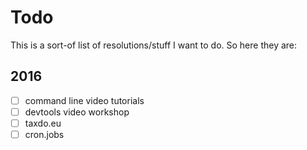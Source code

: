 # Todo

This is a sort-of list of resolutions/stuff I want to do. So here they are:

## 2016

- [ ] command line video tutorials
- [ ] devtools video workshop
- [ ] taxdo.eu
- [ ] cron.jobs
